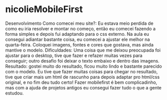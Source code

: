 # nicolieMobileFirst
Desenvolvimento
Como comecei meu site?: Eu estava meio perdida de como eu iria resolver e montar no começo, então eu comecei fazendo a forma simples e depois fui adaptando para o css externo. Na aula eu consegui adiantar bastante coisa, eu comecei a ajustar ele melhor na quarta-feira. Coloquei imagens, fontes e cores que gostava, mas ainda mantive o modelo.
Dificuldades: Uma coisa que me deixou preocupada foi ajustar para o desktop, tive que fazer e refazer muitas vezes para conseguir; outro desafio foi deixar o texto embaixo e dentro das imagens.
Resultado: gostei muito do resultado, ficou muito lindo e bastante parecido com o modelo. Eu tive que fazer muitas coisas para chegar no resultado, tive que criar mais um html de rascunho para depois adaptar pro html/css original, e no fim deu tudo certo! Fazer mobilefirst é bem complicadinho, mas com a ajuda de projetos antigos eu consegui fazer tudo o que a gente estudou.
